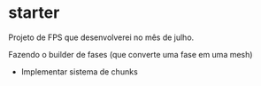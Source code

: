 # starter


Projeto de FPS que desenvolverei no mês de julho.

Fazendo o builder de fases (que converte uma fase em uma mesh)

- Implementar sistema de chunks
